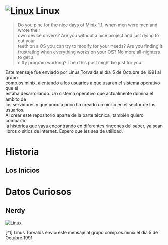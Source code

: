 # [![Linux](https://img.shields.io/badge/Linux-FCC624?logo=linux&logoColor=black)](#) Linux

>Do you pine for the nice days of Minix 1.1, when men were men and wrote their  
>own device drivers? Are you without a nice project and just dying to cut your  
>teeth on a OS you can try to modify for your needs? Are you finding it  
>frustrating when everything works on your OS? No more all-nighters to get a  
>nifty program working? Then this post might be just for you.  
  
Este mensaje fue enviado por Linus Torvalds el día 5 de Octubre de 1991 al grupo  
comp.os.minix, alentando a los usuarios a que usaran el sistema operativo que él  
estaba desarrollando. Un sistema operativo que actualmente domina el ámbito de  
los servidores y que poco a poco ha creado un nicho en el sector de los usuarios.  
Al crear este repositorio aparte de la parte técnica, también quiero compartir  
la histórica que vaya encontrando en diferentes rincones del saber, ya sean  
libros o sitios de internet. Espero que les sea de utilidad.

# Historia

## Los Inicios

# Datos Curiosos

## Nerdy


[![Linux](https://img.shields.io/badge/Linux-FCC624?logo=linux&logoColor=black)](#)  



[^1] Linus Torvalds envio este mensaje al grupo comp.os.minix el dia 5 de Octubre 1991.  

